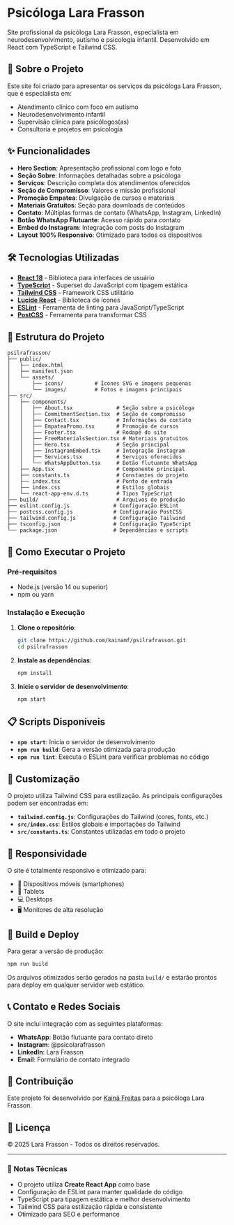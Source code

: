 # Psicóloga Lara Frasson

Site profissional da psicóloga Lara Frasson, especialista em neurodesenvolvimento, autismo e psicologia infantil. Desenvolvido em React com TypeScript e Tailwind CSS.

## 🧠 Sobre o Projeto

Este site foi criado para apresentar os serviços da psicóloga Lara Frasson, que é especialista em:
- Atendimento clínico com foco em autismo
- Neurodesenvolvimento infantil
- Supervisão clínica para psicólogos(as)
- Consultoria e projetos em psicologia

## ✨ Funcionalidades

- **Hero Section**: Apresentação profissional com logo e foto
- **Seção Sobre**: Informações detalhadas sobre a psicóloga
- **Serviços**: Descrição completa dos atendimentos oferecidos
- **Seção de Compromisso**: Valores e missão profissional
- **Promoção Empatea**: Divulgação de cursos e materiais
- **Materiais Gratuitos**: Seção para downloads de conteúdos
- **Contato**: Múltiplas formas de contato (WhatsApp, Instagram, LinkedIn)
- **Botão WhatsApp Flutuante**: Acesso rápido para contato
- **Embed do Instagram**: Integração com posts do Instagram
- **Layout 100% Responsivo**: Otimizado para todos os dispositivos

## 🛠️ Tecnologias Utilizadas

- **[React 18](https://reactjs.org/)** - Biblioteca para interfaces de usuário
- **[TypeScript](https://www.typescriptlang.org/)** - Superset do JavaScript com tipagem estática
- **[Tailwind CSS](https://tailwindcss.com/)** - Framework CSS utilitário
- **[Lucide React](https://lucide.dev/)** - Biblioteca de ícones
- **[ESLint](https://eslint.org/)** - Ferramenta de linting para JavaScript/TypeScript
- **[PostCSS](https://postcss.org/)** - Ferramenta para transformar CSS

## 📁 Estrutura do Projeto

```
psilrafrasson/
├── public/
│   ├── index.html
│   ├── manifest.json
│   └── assets/
│       ├── icons/          # Ícones SVG e imagens pequenas
│       └── images/         # Fotos e imagens principais
├── src/
│   ├── components/
│   │   ├── About.tsx              # Seção sobre a psicóloga
│   │   ├── CommitmentSection.tsx  # Seção de compromisso
│   │   ├── Contact.tsx            # Informações de contato
│   │   ├── EmpateaPromo.tsx       # Promoção de cursos
│   │   ├── Footer.tsx             # Rodapé do site
│   │   ├── FreeMaterialsSection.tsx # Materiais gratuitos
│   │   ├── Hero.tsx               # Seção principal
│   │   ├── InstagramEmbed.tsx     # Integração Instagram
│   │   ├── Services.tsx           # Serviços oferecidos
│   │   └── WhatsAppButton.tsx     # Botão flutuante WhatsApp
│   ├── App.tsx                    # Componente principal
│   ├── constants.ts               # Constantes do projeto
│   ├── index.tsx                  # Ponto de entrada
│   ├── index.css                  # Estilos globais
│   └── react-app-env.d.ts         # Tipos TypeScript
├── build/                         # Arquivos de produção
├── eslint.config.js              # Configuração ESLint
├── postcss.config.js             # Configuração PostCSS
├── tailwind.config.js            # Configuração Tailwind
├── tsconfig.json                 # Configuração TypeScript
└── package.json                  # Dependências e scripts
```

## 🚀 Como Executar o Projeto

### Pré-requisitos
- Node.js (versão 14 ou superior)
- npm ou yarn

### Instalação e Execução

1. **Clone o repositório**:
   ```bash
   git clone https://github.com/kainamf/psilrafrasson.git
   cd psilrafrasson
   ```

2. **Instale as dependências**:
   ```bash
   npm install
   ```

3. **Inicie o servidor de desenvolvimento**:
   ```bash
   npm start
   ```

## 📋 Scripts Disponíveis

- **`npm start`**: Inicia o servidor de desenvolvimento
- **`npm run build`**: Gera a versão otimizada para produção
- **`npm run lint`**: Executa o ESLint para verificar problemas no código

## 🎨 Customização

O projeto utiliza Tailwind CSS para estilização. As principais configurações podem ser encontradas em:

- **`tailwind.config.js`**: Configurações do Tailwind (cores, fonts, etc.)
- **`src/index.css`**: Estilos globais e importações do Tailwind
- **`src/constants.ts`**: Constantes utilizadas em todo o projeto

## 📱 Responsividade

O site é totalmente responsivo e otimizado para:
- 📱 Dispositivos móveis (smartphones)
- 📱 Tablets
- 💻 Desktops
- 🖥️ Monitores de alta resolução

## 🔧 Build e Deploy

Para gerar a versão de produção:

```bash
npm run build
```

Os arquivos otimizados serão gerados na pasta `build/` e estarão prontos para deploy em qualquer servidor web estático.

## 📞 Contato e Redes Sociais

O site inclui integração com as seguintes plataformas:

- **WhatsApp**: Botão flutuante para contato direto
- **Instagram**: @psicolarafrasson
- **LinkedIn**: Lara Frasson
- **Email**: Formulário de contato integrado

## 🤝 Contribuição

Este projeto foi desenvolvido por [Kainã Freitas](https://github.com/kainamf) para a psicóloga Lara Frasson.

## 📄 Licença

© 2025 Lara Frasson - Todos os direitos reservados.

---

### 📝 Notas Técnicas

- O projeto utiliza **Create React App** como base
- Configuração de ESLint para manter qualidade do código
- TypeScript para tipagem estática e melhor desenvolvimento
- Tailwind CSS para estilização rápida e consistente
- Otimizado para SEO e performance
